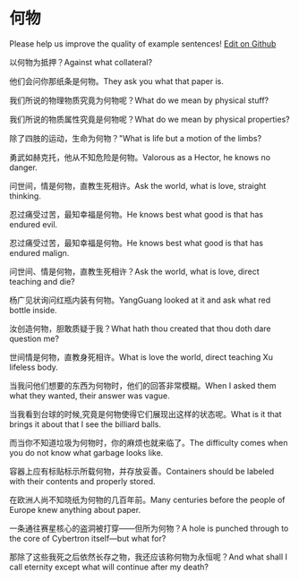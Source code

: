 # 何物

Please help us improve the quality of example sentences! [Edit on Github](https://github.com/jiyushe/jiyu-example-sentence-source/blob/main/chinese/hewu.md)

<p><span class="chinese">以何物为抵押？</span><span class="english">Against what collateral?</span></p>

<p><span class="chinese">他们会问你那纸条是何物。</span><span class="english">They ask you what that paper is.</span></p>

<p><span class="chinese">我们所说的物理物质究竟为何物呢？</span><span class="english">What do we mean by physical stuff?</span></p>

<p><span class="chinese">我们所说的物质属性究竟是何物呢？</span><span class="english">What do we mean by physical properties?</span></p>

<p><span class="chinese">除了四肢的运动，生命为何物？</span><span class="english">"What is life but a motion of the limbs?</span></p>

<p><span class="chinese">勇武如赫克托，他从不知危险是何物。</span><span class="english">Valorous as a Hector, he knows no danger.</span></p>

<p><span class="chinese">问世间，情是何物，直教生死相许。</span><span class="english">Ask the world, what is love, straight thinking.</span></p>

<p><span class="chinese">忍过痛受过苦，最知幸福是何物。</span><span class="english">He knows best what good is that has endured evil.</span></p>

<p><span class="chinese">忍过痛受过苦，最知幸福是何物。</span><span class="english">He knows best what good is that has endured malign.</span></p>

<p><span class="chinese">问世间、情是何物，直教生死相许？</span><span class="english">Ask the world, what is love, direct teaching and die?</span></p>

<p><span class="chinese">杨广见状询问红瓶内装有何物。</span><span class="english">YangGuang looked at it and ask what red bottle inside.</span></p>

<p><span class="chinese">汝创造何物，胆敢质疑于我？</span><span class="english">What hath thou created that thou doth dare question me?</span></p>

<p><span class="chinese">世间情是何物，直教身死相许。</span><span class="english">What is love the world, direct teaching Xu lifeless body.</span></p>

<p><span class="chinese">当我问他们想要的东西为何物时，他们的回答非常模糊。</span><span class="english">When I asked them what they wanted, their answer was vague.</span></p>

<p><span class="chinese">当我看到台球的时候,究竟是何物使得它们展现出这样的状态呢。</span><span class="english">What is it that brings it about that I see the billiard balls.</span></p>

<p><span class="chinese">而当你不知道垃圾为何物时，你的麻烦也就来临了。</span><span class="english">The difficulty comes when you do not know what garbage looks like.</span></p>

<p><span class="chinese">容器上应有标贴标示所载何物，并存放妥善。</span><span class="english">Containers should be labeled with their contents and properly stored.</span></p>

<p><span class="chinese">在欧洲人尚不知晓纸为何物的几百年前。</span><span class="english">Many centuries before the people of Europe knew anything about paper.</span></p>

<p><span class="chinese">一条通往赛星核心的盗洞被打穿——但所为何物？</span><span class="english">A hole is punched through to the core of Cybertron itself—but what for?</span></p>

<p><span class="chinese">那除了这些我死之后依然长存之物，我还应该称何物为永恒呢？</span><span class="english">And what shall I call eternity except what will continue after my death?</span></p>

